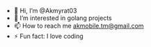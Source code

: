 - 👋 Hi, I’m @Akmyrat03
- 👀 I’m interested in golang projects
- 📫 How to reach me akmobile.tm@gmail.com
- ⚡ Fun fact: I love coding

<!---
Akmyrat03/Akmyrat03 is a ✨ special ✨ repository because its `README.md` (this file) appears on your GitHub profile.
You can click the Preview link to take a look at your changes.
--->
